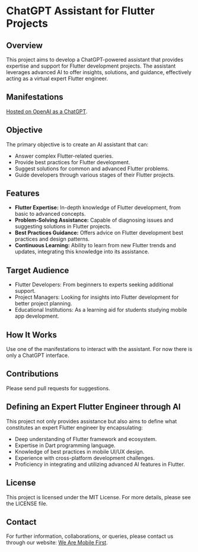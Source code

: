 # ChatGPT Assistant for Flutter Projects

## Overview

This project aims to develop a ChatGPT-powered assistant that provides expertise and support for Flutter development projects. The assistant leverages advanced AI to offer insights, solutions, and guidance, effectively acting as a virtual expert Flutter engineer.

## Manifestations

[Hosted on OpenAI as a ChatGPT](https://chat.openai.com/g/g-4RzJIuppw-effective-dart-flutter-coding-assistant).

## Objective

The primary objective is to create an AI assistant that can:
- Answer complex Flutter-related queries.
- Provide best practices for Flutter development.
- Suggest solutions for common and advanced Flutter problems.
- Guide developers through various stages of their Flutter projects.

## Features

- **Flutter Expertise:** In-depth knowledge of Flutter development, from basic to advanced concepts.
- **Problem-Solving Assistance:** Capable of diagnosing issues and suggesting solutions in Flutter projects.
- **Best Practices Guidance:** Offers advice on Flutter development best practices and design patterns.
- **Continuous Learning:** Ability to learn from new Flutter trends and updates, integrating this knowledge into its assistance.

## Target Audience

- Flutter Developers: From beginners to experts seeking additional support.
- Project Managers: Looking for insights into Flutter development for better project planning.
- Educational Institutions: As a learning aid for students studying mobile app development.

## How It Works

Use one of the manifestations to interact with the assistant. For now there is only a ChatGPT interface.

## Contributions

Please send pull requests for suggestions.

## Defining an Expert Flutter Engineer through AI

This project not only provides assistance but also aims to define what constitutes an expert Flutter engineer by encapsulating:
- Deep understanding of Flutter framework and ecosystem.
- Expertise in Dart programming language.
- Knowledge of best practices in mobile UI/UX design.
- Experience with cross-platform development challenges.
- Proficiency in integrating and utilizing advanced AI features in Flutter.

## License

This project is licensed under the MIT License. For more details, please see the LICENSE file.

## Contact

For further information, collaborations, or queries, please contact us through our website: [We Are Mobile First](https://www.wearemobilefirst.com).